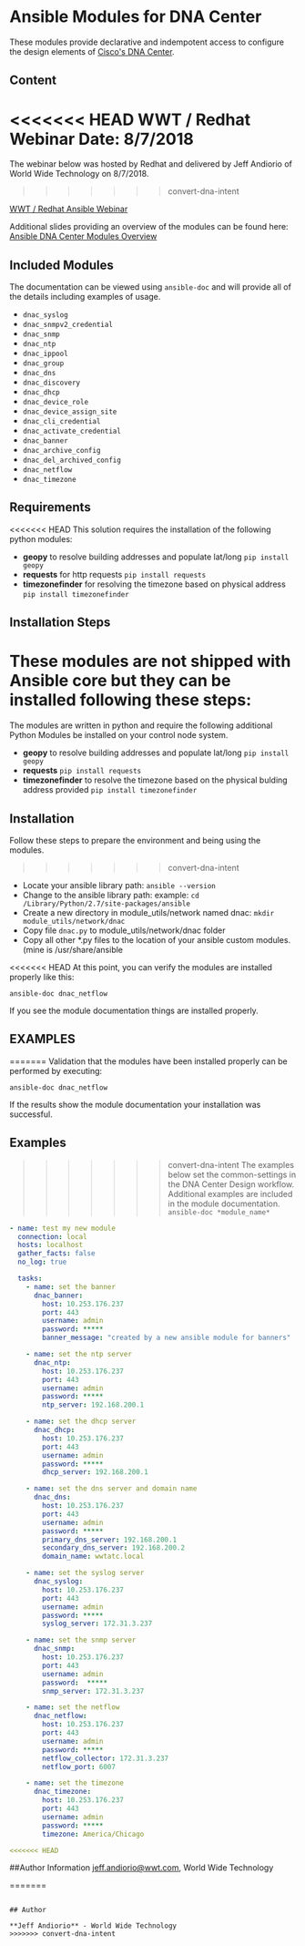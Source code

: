 # Ansible Modules for DNA Center

These modules provide declarative and indempotent access to configure the design elements of [Cisco's DNA Center](https://www.cisco.com/c/en/us/products/cloud-systems.../dna-center/index.html). 

## Content

<<<<<<< HEAD
**WWT / Redhat Webinar**
**Date**: 8/7/2018
=======
The webinar below was hosted by Redhat and delivered by Jeff Andiorio of World Wide Technology on 8/7/2018.  
>>>>>>> convert-dna-intent

[WWT / Redhat Ansible Webinar](https://www.ansible.com/resources/webinars-training/lab-automation-by-wwt-with-ansible-tower-and-cisco-dna-center)



Additional slides providing an overview of the modules can be found here:  [Ansible DNA Center Modules Overview](https://www.slideshare.net/secret/JszN04gu0ySsXX)

## Included Modules 

The documentation can be viewed using  `ansible-doc` and will provide all of the details including examples of usage. 

- `dnac_syslog`
- `dnac_snmpv2_credential`
- `dnac_snmp`
- `dnac_ntp`
- `dnac_ippool`
- `dnac_group`
- `dnac_dns`
- `dnac_discovery`
- `dnac_dhcp`
- `dnac_device_role`
- `dnac_device_assign_site`
- `dnac_cli_credential`
- `dnac_activate_credential`
- `dnac_banner`
- `dnac_archive_config`
- `dnac_del_archived_config`
- `dnac_netflow`
- `dnac_timezone`

## Requirements
<<<<<<< HEAD
This solution requires the installation of the following python modules:

- **geopy** to resolve building addresses and populate lat/long
`pip install geopy`
- **requests** for http requests 
`pip install requests`
- **timezonefinder** for resolving the timezone based on physical address 
`pip install timezonefinder`

## Installation Steps

These modules are not shipped with Ansible core but they can be installed 
following these steps:
=======
The modules are written in python and require the following additional Python Modules be installed on your control node system.

- **geopy** to resolve building addresses and populate lat/long
  `pip install geopy`
- **requests** 
  `pip install requests`
- **timezonefinder** to resolve the timezone based on the physical bulding address provided
  `pip install timezonefinder`

## Installation
Follow these steps to prepare the environment and being using the modules. 
>>>>>>> convert-dna-intent

- Locate your ansible library path: `ansible --version`
- Change to the ansible library path: example: `cd /Library/Python/2.7/site-packages/ansible` 
- Create a new directory in module_utils/network named dnac: `mkdir module_utils/network/dnac` 
- Copy file `dnac.py` to module_utils/network/dnac folder
- Copy all other *.py files to the location of your ansible custom modules. (mine is /usr/share/ansible

<<<<<<< HEAD
At this point, you can verify the modules are installed properly like this: 

`ansible-doc dnac_netflow`

If you see the module documentation things are installed properly.

## EXAMPLES
=======
Validation that the modules have been installed properly can be performed by executing:

`ansible-doc dnac_netflow` 

If the results show the module documentation your installation was successful. 

## Examples

>>>>>>> convert-dna-intent
The examples below set the common-settings in the DNA Center Design workflow.  Additional examples are included 
in the module documentation.  `ansible-doc *module_name*`

```yaml
- name: test my new module
  connection: local
  hosts: localhost
  gather_facts: false
  no_log: true

  tasks:
    - name: set the banner  
      dnac_banner:
        host: 10.253.176.237
        port: 443
        username: admin
        password: *****
        banner_message: "created by a new ansible module for banners"

    - name: set the ntp server
      dnac_ntp:
        host: 10.253.176.237
        port: 443
        username: admin
        password: *****
        ntp_server: 192.168.200.1

    - name: set the dhcp server
      dnac_dhcp:
        host: 10.253.176.237
        port: 443
        username: admin
        password: *****
        dhcp_server: 192.168.200.1

    - name: set the dns server and domain name
      dnac_dns:
        host: 10.253.176.237
        port: 443
        username: admin
        password: *****
        primary_dns_server: 192.168.200.1
        secondary_dns_server: 192.168.200.2
        domain_name: wwtatc.local

    - name: set the syslog server
      dnac_syslog:
        host: 10.253.176.237
        port: 443
        username: admin
        password: *****
        syslog_server: 172.31.3.237

    - name: set the snmp server
      dnac_snmp:
        host: 10.253.176.237
        port: 443
        username: admin
        password:  *****
        snmp_server: 172.31.3.237

    - name: set the netflow
      dnac_netflow:
        host: 10.253.176.237
        port: 443
        username: admin
        password: *****
        netflow_collector: 172.31.3.237
        netflow_port: 6007

    - name: set the timezone
      dnac_timezone:
        host: 10.253.176.237
        port: 443
        username: admin
        password: *****
        timezone: America/Chicago

<<<<<<< HEAD
  ```
  
##Author Information
jeff.andiorio@wwt.com, World Wide Technology

=======
```

## Author

**Jeff Andiorio** - World Wide Technology 
>>>>>>> convert-dna-intent

